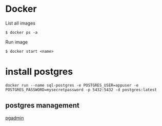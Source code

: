 # Docker

List all images

```
$ docker ps -a
```

Run <name> image

```
$ docker start <name>
```

# install postgres

```
docker run --name sql-postgres -e POSTGRES_USER=appuser -e  POSTGRES_PASSWORD=mysecretpassword -p 5432:5432 -d postgres:latest
```

## postgres management

[pgadmin](pgadmin.org)
